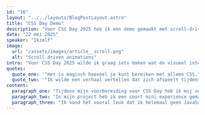 ```yaml
---
id: "16"
layout: "../../layouts/BlogPostLayout.astro"
title: "CSS Day Demo"
description: "Voor CSS Day 2025 heb ik een demo gemaakt met scroll-driven animations, no JavaScript needed!"
date: "22 mei 2025"
speaker: "Ikzelf"
image:
  url: "/assets/images/article__scroll.png"
  alt: "Scroll-driven animations"
intro: "Voor CSS Day 2025 wilde ik graag iets maken wat én visueel interesse wekt, én technisch vet is. Ik ben uiteindelijk uitgekomen bij scroll-driven animations, een relatief nieuwe feature in CSS waar je supervette dingen mee kunt doen. Geen JavaScript nodig! Ik wilde dit al veel langer gebruiken in de opleiding, en heb dat ook één keer gedaan, maar was toen niet tevreden met het resultaat."
quotes:
  quote_one: '"Het is magisch hoeveel je kunt bereiken met alleen CSS."'
  quote_two: '"Ik wilde een verhaal vertellen dat zich afspeelt tijdens het scrollen — letterlijk."'
content:
  paragraph_one: "Tijdens mijn voorbereiding voor CSS Day heb ik mij verdiept in scroll-driven animations. Dat zijn animaties die je triggert op basis van hoe ver iemand gescrolld heeft. Super vet voor storytelling! En het mooiste: je hebt er geen JavaScript voor nodig, alleen CSS. Het is nog redelijk nieuw, maar wordt al goed ondersteund in moderne browsers zoals Chrome en Safari (achter een flag)."
  paragraph_two: "In mijn project heb ik een soort mini-experience gemaakt waarin je tijdens het scrollen door het refrein van Moral Panic, een van mijn favoriete albums van Nothing but Thieves. Ik heb onder andere gebruikgemaakt van de @scroll-timeline en properties zoals animation-timeline en scroll-timeline-name."
  paragraph_three: "Ik vond het vooral leuk dat ik helemaal geen JavaScript nodig had om een dynamisch gevoel te geven, want ik haat JavaScript. Nee geintje. Maar CSS vind ik leuker. Veel leuker."
---
```

